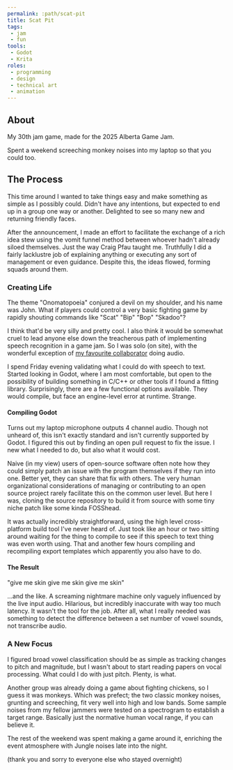 ```yaml
---
permalink: :path/scat-pit
title: Scat Pit
tags:
 - jam
 - fun
tools:
 - Godot
 - Krita
roles:
 - programming
 - design
 - technical art
 - animation
---
```


## About
My 30th jam game, made for the 2025 Alberta Game Jam.

Spent a weekend screeching monkey noises into my laptop so that you could too.

## The Process
This time around I wanted to take things easy and make something as simple as I possibly could. Didn't have any intentions, but expected to end up in a group one way or another. Delighted to see so many new and returning friendly faces.

After the announcement, I made an effort to facilitate the exchange of a rich idea stew using the vomit funnel method between whoever hadn't already siloed themselves. Just the way Craig Pfau taught me. Truthfully I did a fairly lacklustre job of explaining anything or executing any sort of management or even guidance. Despite this, the ideas flowed, forming squads around them.

### Creating Life
The theme "Onomatopoeia" conjured a devil on my shoulder, and his name was John. What if players could control a very basic fighting game by rapidly shouting commands like "Scat" "Bip" "Bop" "Skadoo"?

I think that'd be very silly and pretty cool. I also think it would be somewhat cruel to lead anyone else down the treacherous path of implementing speech recognition in a game jam. So I was solo (on site), with the wonderful exception of [my favourite collaborator][0] doing audio.

I spend Friday evening validating what I could do with speech to text. Started looking in Godot, where I am most comfortable, but open to the possibility of building something in C/C++ or other tools if I found a fitting library. Surprisingly, there are a few functional options available. They would compile, but face an engine-level error at runtime. Strange.

#### Compiling Godot
Turns out my laptop microphone outputs 4 channel audio. Though not unheard of, this isn't exactly standard and isn't currently supported by Godot. I figured this out by finding an open pull request to fix the issue. I new what I needed to do, but also what it would cost.

Naive (in my view) users of open-source software often note how they could simply patch an issue with the program themselves if they run into one. Better yet, they can share that fix with others. The very human organizational considerations of managing or contributing to an open source project rarely facilitate this on the common user level. But here I was, cloning the source repository to build it from source with some tiny niche patch like some kinda FOSShead.

It was actually incredibly straightforward, using the high level cross-platform build tool I've never heard of. Just took like an hour or two sitting around waiting for the thing to compile to see if this speech to text thing was even worth using. That and another few hours compiling and recompiling export templates which apparently you also have to do.

#### The Result
"give me skin give me skin give me skin"

...and the like. A screaming nightmare machine only vaguely influenced by the live input audio. Hilarious, but incredibly inaccurate with way too much latency. It wasn't the tool for the job. After all, what I really needed was something to detect the difference between a set number of vowel sounds, not transcribe audio.

### A New Focus
I figured broad vowel classification should be as simple as tracking changes to pitch and magnitude, but I wasn't about to start reading papers on vocal processing. What could I do with just pitch. Plenty, is what.

Another group was already doing a game about fighting chickens, so I guess it was monkeys. Which was prefect; the two classic monkey noises, grunting and screeching, fit very well into high and low bands. Some sample noises from my fellow jammers were tested on a spectrogram to establish a target range. Basically just the normative human vocal range, if you can believe it.

The rest of the weekend was spent making a game around it, enriching the event atmosphere with Jungle noises late into the night.

(thank you and sorry to everyone else who stayed overnight)

[0]: https://roboplomat.bandcamp.com